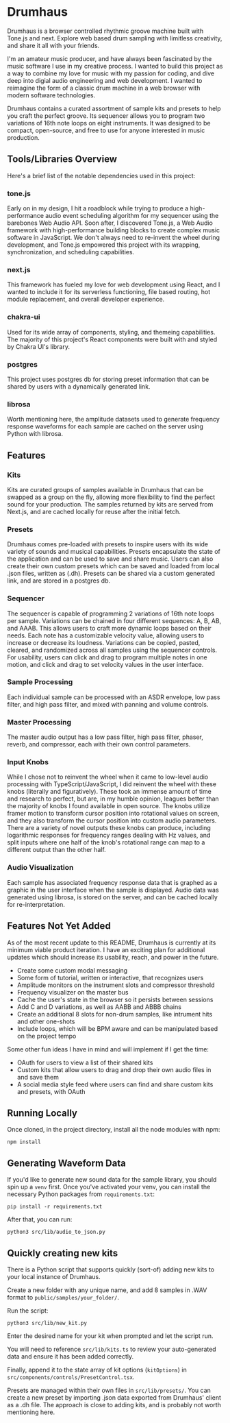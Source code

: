 # Drumhaus

Drumhaus is a browser controlled rhythmic groove machine built with Tone.js and next. Explore web based drum sampling with limitless creativity, and share it all with your friends.

I'm an amateur music producer, and have always been fascinated by the music software I use in my creative process. I wanted to build this project as a way to combine my love for music with my passion for coding, and dive deep into digial audio engineering and web development. I wanted to reimagine the form of a classic drum machine in a web browser with modern software technologies.

Drumhaus contains a curated assortment of sample kits and presets to help you craft the perfect groove. Its sequencer allows you to program two variations of 16th note loops on eight instruments. It was designed to be compact, open-source, and free to use for anyone interested in music production.

## Tools/Libraries Overview

Here's a brief list of the notable dependencies used in this project:

### tone.js

Early on in my design, I hit a roadblock while trying to produce a high-performance audio event scheduling algorithm for my sequencer using the barebones Web Audio API. Soon after, I discovered Tone.js, a Web Audio framework with high-performance building blocks to create complex music software in JavaScript. We don't always need to re-invent the wheel during development, and Tone.js empowered this project with its wrapping, synchronization, and scheduling capabilities.

### next.js

This framework has fueled my love for web development using React, and I wanted to include it for its serverless functioning, file based routing, hot module replacement, and overall developer experience.
 
### chakra-ui

Used for its wide array of components, styling, and themeing capabilities. The majority of this project's React components were built with and styled by Chakra UI's library.

### postgres

This project uses postgres db for storing preset information that can be shared by users with a dynamically generated link.

### librosa

Worth mentioning here, the amplitude datasets used to generate frequency response waveforms for each sample are cached on the server using Python with librosa.

## Features

### Kits

Kits are curated groups of samples available in Drumhaus that can be swapped as a group on the fly, allowing more flexibility to find the perfect sound for your production. The samples returned by kits are served from Next.js, and are cached locally for reuse after the initial fetch.

### Presets

Drumhaus comes pre-loaded with presets to inspire users with its wide variety of sounds and musical capabilities. Presets encapsulate the state of the application and can be used to save and share music. Users can also create their own custom presets which can be saved and loaded from local .json files, written as (.dh). Presets can be shared via a custom generated link, and are stored in a postgres db.

### Sequencer

The sequencer is capable of programming 2 variations of 16th note loops per sample. Variations can be chained in four different sequences: A, B, AB, and AAAB. This allows users to craft more dynamic loops based on their needs. Each note has a customizable velocity value, allowing users to increase or decrease its loudness. Variations can be copied, pasted, cleared, and randomized across all samples using the sequencer controls. For usability, users can click and drag to program multiple notes in one motion, and click and drag to set velocity values in the user interface.

### Sample Processing

Each individual sample can be processed with an ASDR envelope, low pass filter, and high pass filter, and mixed with panning and volume controls.

### Master Processing

The master audio output has a low pass filter, high pass filter, phaser, reverb, and compressor, each with their own control parameters.

### Input Knobs

While I chose not to reinvent the wheel when it came to low-level audio processing with TypeScript/JavaScript, I did reinvent the wheel with these knobs (literally and figuratively). These took an immense amount of time and research to perfect, but are, in my humble opinion, leagues better than the majority of knobs I found available in open source. The knobs utilize framer motion to transform cursor position into rotational values on screen, and they also transform the cursor position into custom audio parameters. There are a variety of novel outputs these knobs can produce, including logarithmic responses for frequency ranges dealing with Hz values, and split inputs where one half of the knob's rotational range can map to a different output than the other half.

### Audio Visualization

Each sample has associated frequency response data that is graphed as a graphic in the user interface when the sample is displayed. Audio data was generated using librosa, is stored on the server, and can be cached locally for re-interpretation.

## Features Not Yet Added

As of the most recent update to this README, Drumhaus is currently at its minimum viable product iteration. I have an exciting plan for additional updates which should increase its usability, reach, and power in the future.

- Create some custom modal messaging
- Some form of tutorial, written or interactive, that recognizes users
- Amplitude monitors on the instrument slots and compressor threshold
- Frequency visualizer on the master bus
- Cache the user's state in the browser so it persists between sessions
- Add C and D variations, as well as AABB and ABBB chains
- Create an additional 8 slots for non-drum samples, like intrument hits and other one-shots
- Include loops, which will be BPM aware and can be manipulated based on the project tempo

Some other fun ideas I have in mind and will implement if I get the time:

- OAuth for users to view a list of their shared kits
- Custom kits that allow users to drag and drop their own audio files in and save them
- A social media style feed where users can find and share custom kits and presets, with OAuth

## Running Locally

Once cloned, in the project directory, install all the node modules with npm:

```
npm install
```

## Generating Waveform Data

If you'd like to generate new sound data for the sample library, you should spin up a `venv` first. Once you've activated your venv, you can install the necessary Python packages from `requirements.txt`:

```
pip install -r requirements.txt
```

After that, you can run:

```
python3 src/lib/audio_to_json.py
```

## Quickly creating new kits

There is a Python script that supports quickly (sort-of) adding new kits to your local instance of Drumhaus.

Create a new folder with any unique name, and add 8 samples in .WAV format to `public/samples/your_folder/`.

Run the script:

```
python3 src/lib/new_kit.py
```

Enter the desired name for your kit when prompted and let the script run.

You will need to reference `src/lib/kits.ts` to review your auto-generated data and ensure it has been added correctly.

Finally, append it to the state array of kit options (`kitOptions`) in `src/components/controls/PresetControl.tsx`.

Presets are managed within their own files in `src/lib/presets/`. You can create a new preset by importing .json data exported from Drumhaus' client as a .dh file. The approach is close to adding kits, and is probably not worth mentioning here.